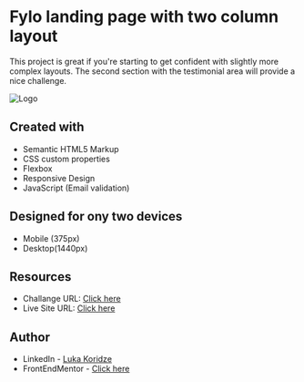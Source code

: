 # Fylo landing page with two column layout

This project is great if you're starting to get confident with slightly more complex layouts. The second section with the testimonial area will provide a nice challenge.

![Logo](https://res.cloudinary.com/dz209s6jk/image/upload/f_auto,q_auto,w_700/Challenges/alno0v75fow4xueknwtu.jpg)


## Created with
- Semantic HTML5 Markup
- CSS custom properties
- Flexbox
- Responsive Design
- JavaScript (Email validation)

## Designed for ony two devices 
- Mobile (375px)
- Desktop(1440px)

## Resources

- Challange URL: [Click here](https://www.frontendmentor.io/challenges/fylo-landing-page-with-two-column-layout-5ca5ef041e82137ec91a50f5)
- Live Site URL: [Click here](https://lukenso.github.io/Fylo-landing-page/)
## Author

- LinkedIn - [Luka Koridze](https://www.linkedin.com/in/luka-koridze-4397571a4/)
- FrontEndMentor - [Click here](https://www.frontendmentor.io/profile/lukenso)

